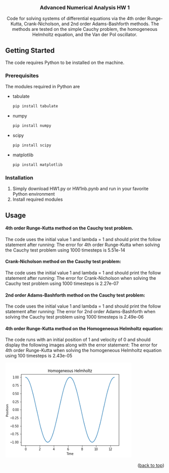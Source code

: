 <h3 align="center">Advanced Numerical Analysis HW 1</h3>

  <p align="center">
    Code for solving systems of differential equations via the 4th order Runge-Kutta, Crank-Nicholson, and 2nd order Adams-Bashforth methods. The methods are tested on the simple Cauchy problem, the homogeneous Helmholtz equation, and the Van der Pol oscillator.
  </p>
</div>

<!-- GETTING STARTED -->
## Getting Started

The code requires Python to be installed on the machine.

### Prerequisites

The modules required in Python are
* tabulate
  ```sh
  pip install tabulate
  ```
* numpy
  ```sh
  pip install numpy
  ```
* scipy
  ```sh
  pip install scipy
  ```
* matplotlib
  ```sh
  pip install matplotlib
  ```

### Installation

1. Simply download HW1.py or HW1nb.pynb and run in your favorite Python environment
2. Install required modules

<!-- USAGE EXAMPLES -->
## Usage

#### 4th order Runge-Kutta method on the Cauchy test problem.
The code uses the initial value 1 and lambda = 1 and should print the follow statement after running:
The error for 4th order Runge-Kutta when solving the Cauchy test problem using 1000 timesteps is 5.51e-14

#### Crank-Nicholson method on the Cauchy test problem:
The code uses the initial value 1 and lambda = 1 and should print the follow statement after running:
The error for Crank-Nicholson when solving the Cauchy test problem using 1000 timesteps is 2.27e-07

#### 2nd order Adams-Bashforth method on the Cauchy test problem:
The code uses the initial value 1 and lambda = 1 and should print the follow statement after running:
The error for 2nd order Adams-Bashforth when solving the Cauchy test problem using 1000 timesteps is 2.49e-06

#### 4th order Runge-Kutta method on the Homogeneous Helmholtz equation:
The code runs with an initial position of 1 and velocity of 0 and should display the following images along with the error statement:
The error for 4th order Runge-Kutta when solving the homogeneous Helmholtz equation using 100 timesteps is 2.43e-05

<a href="https://github.com/Shlorki/NumericalHW1">
  <img src="Images/helmpt.png" alt="helmpt" width="400" height="300">
</a>


<p align="right">(<a href="#readme-top">back to top</a>)</p>
